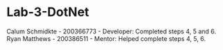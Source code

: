 # Lab-3-DotNet
Calum Schmidkte - 200366773 - Developer: Completed steps 4, 5 and 6.
Ryan Matthews - 200386511 - Mentor: Helped complete steps 4, 5, 6.

